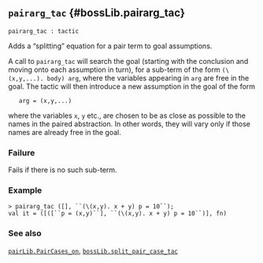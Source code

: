 ## `pairarg_tac` {#bossLib.pairarg_tac}


```
pairarg_tac : tactic
```



Adds a “splitting” equation for a pair term to goal assumptions.


A call to `pairarg_tac` will search the goal (starting with the
conclusion and moving onto each assumption in turn), for a sub-term of
the form `(\(x,y,...). body) arg`, where the variables appearing in
`arg` are free in the goal. The tactic will then introduce a new
assumption in the goal of the form
    
       arg = (x,y,...)
    
where the variables `x`, `y` etc., are chosen to be as close as
possible to the names in the paired abstraction. In other words, they
will vary only if those names are already free in the goal.

### Failure

Fails if there is no such sub-term.

### Example

    
    > pairarg_tac ([], ``(\(x,y). x + y) p = 10``);
    val it = ([([``p = (x,y)``], ``(\(x,y). x + y) p = 10``)], fn)
    

### See also

[`pairLib.PairCases_on`](#pairLib.PairCases_on), [`bossLib.split_pair_case_tac`](#bossLib.split_pair_case_tac)

